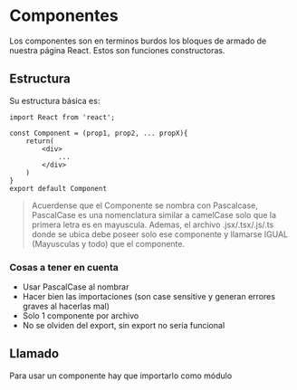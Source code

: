 # Componentes
Los componentes son en terminos burdos los bloques de armado de nuestra página React. Estos son funciones constructoras.

## Estructura
Su estructura básica es:
```
import React from 'react';

const Component = (prop1, prop2, ... propX){
    return(
        <div>
            ...
        </div>
    )
}
export default Component
```
> Acuerdense que el Componente se nombra con Pascalcase, PascalCase es una nomenclatura similar a camelCase solo que la primera letra es en mayuscula. Ademas, el archivo .jsx/.tsx/.js/.ts donde se ubica debe poseer solo ese componente y llamarse IGUAL (Mayusculas y todo) que el componente.

### Cosas a tener en cuenta
* Usar PascalCase al nombrar
* Hacer bien las importaciones (son case sensitive y generan errores graves al hacerlas mal)
* Solo 1 componente por archivo
* No se olviden del export, sin export no seria funcional

## Llamado
Para usar un componente hay que importarlo como módulo
